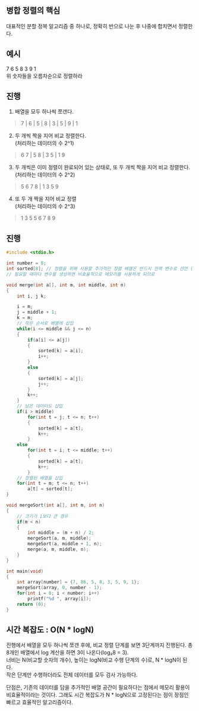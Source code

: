 ## 병합 정렬의 핵심
대표적인 분할 정복 알고리즘 중 하나로, 정확히 반으로 나눈 후 나중에 합치면서 정렬한다.

## 예시
7 6 5 8 3 9 1  
위 숫자들을 오름차순으로 정렬하라

## 진행
1. 배열을 모두 하나씩 쪼갠다.
> 7 | 6 | 5 | 8 | 3 | 5 | 9 | 1
2. 두 개씩 짝을 지어 비교 정렬한다.  
(처리하는 데이터의 수 2^1)
> 6 7 | 5 8 | 3 5 | 1 9
3. 두 개씩은 이미 정렬이 완료되어 있는 상태로, 또 두 개씩 짝을 지어 비교 정렬한다.  
(처리하는 데이터의 수 2^2)
> 5 6 7 8 | 1 3 5 9
4. 또 두 개 짝을 지어 비교 정렬  
(처리하는 데이터의 수 2^3)
> 1 3 5 5 6 7 8 9

## 진행
```c
#include <stdio.h>

int number = 8;
int sorted[8]; // 정렬을 위해 사용할 추가적인 정렬 배열은 반드시 전역 변수로 선언 (중요)
// 필요할 때마다 변수를 생성하면 비효율적으로 메모리를 사용하게 되므로

void merge(int a[], int m, int middle, int n)
{
	int i, j k;

	i = m;
	j = middle + 1;
	k = m;
	// 작은 순서로 배열에 삽입
	while(i <= middle && j <= n)
	{
		if(a[i] <= a[j])
		{
			sorted[k] = a[i];
			i++;
		}
		else
		{
			sorted[k] = a[j];
			j++;
		}
		k++;
	}
	// 남은 데이터도 삽입
	if(i > middle)
		for(int t = j; t <= n; t++)
		{
			sorted[k] = a[t];
			k++;
		}
	else
		for(int t = i; t <= middle; t++)
		{
			sorted[k] = a[t];
			k++;
		}
	// 정렬된 배열을 삽입
	for(int t = m; t <= n; t++)
		a[t] = sorted[t];
}

void mergeSort(int a[], int m, int n)
{
	// 크기가 1보다 큰 경우
	if(m < n)
	{
		int middle = (m + n) / 2;
		mergeSort(a, m, middle);
		mergeSort(a, middle + 1, n);
		merge(a, m, middle, n);
	}
}

int main(void)
{
	int array[number] = {7, 86, 5, 8, 3, 5, 9, 1};
	mergeSort(array, 0, number - 1);
	for(int i = 0; i < number; i++)
		printf("%d ", array[i]);
	return (0);
}
```

## 시간 복잡도 : O(N * logN)
진행에서 배열을 모두 하나씩 쪼갠 후에, 비교 정렬 단계를 보면 3단계까지 진행된다. 총 8개인 배열에서 log 계산을 하면 3이 나온다(log₂8 = 3).  
너비는 N(비교할 숫자의 개수), 높이는 logN(비교 수행 단계의 수)로, N * logN이 된다.  
작은 단계만 수행하더라도 전체 데이터를 모두 검사 가능하다.  

단점은, 기존의 데이터를 담을 추가적인 배열 공간이 필요하다는 점에서 메모리 활용이 비효율적이라는 것이다. 그래도 시간 복잡도가 N * logN으로 고정된다는 점이 장점인 빠르고 효율적인 알고리즘이다.
